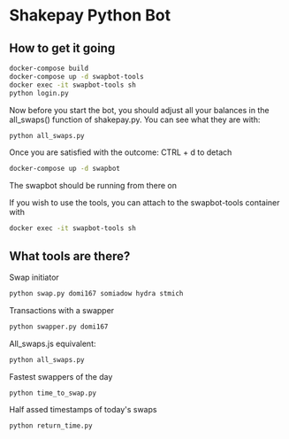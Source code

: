 # Shakepay Python Bot


## How to get it going

```bash
docker-compose build
docker-compose up -d swapbot-tools
docker exec -it swapbot-tools sh
python login.py
```
Now before you start the bot, you should adjust all your balances in the all_swaps() function of shakepay.py.
You can see what they are with:
```bash
python all_swaps.py
```
Once you are satisfied with the outcome:
CTRL + d to detach
```bash
docker-compose up -d swapbot
```
The swapbot should be running from there on

If you wish to use the tools, you can attach to the swapbot-tools container with
```bash
docker exec -it swapbot-tools sh
```

## What tools are there?

Swap initiator
```bash
python swap.py domi167 somiadow hydra stmich
```
Transactions with a swapper
```bash
python swapper.py domi167
```
All_swaps.js equivalent:
```bash
python all_swaps.py
```
Fastest swappers of the day
```bash
python time_to_swap.py
```

Half assed timestamps of today's swaps
```bash
python return_time.py
```
